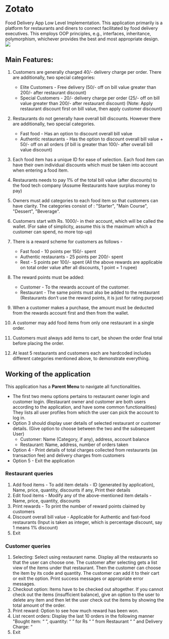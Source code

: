# Zotato
Food Delivery App Low Level Implementation.
This application primarily is a platform for restaurants and diners to connect facilitated by food
delivery executives. This employs OOP principles, e.g., interfaces, inheritance,
polymorphism, whichever provides the best and most appropriate design.
![](http://www.mithoma.com/wp-content/uploads/2019/03/foodmitho.jpg)
## Main Features:
1) Customers are generally charged 40/- delivery charge per order. There are additionally,
two special categories:
	- Elite Customers - Free delivery (50/- off on bill value greater than 200/- after
restaurant discount)
	- Special Customers - 20/- delivery charge per order (25/- off on bill value greater
than 200/- after restaurant discount)
(Note: Apply restaurant discount first on bill value, then apply customer discount)

2) Restaurants do not generally have overall bill discounts. However there are additionally,
two special categories.
	- Fast food - Has an option to discount overall bill value
	- Authentic restaurants - Has the option to discount overall bill value + 50/- off on
all orders (if bill is greater than 100/- after overall bill value discount)

3) Each food item has a unique ID for ease of selection. Each food item can have
their own individual discounts which must be taken into account when entering a food
item.

4) Restaurants needs to pay 1% of the total bill value (after discounts) to the food tech
company (Assume Restaurants have surplus money to pay)

5) Owners must add categories to each food item so that customers can have clarity. The
categories consist of : "Starter", "Main Course", "Dessert", "Beverage".

6) Customers start with Rs. 1000/- in their account, which will be called the wallet. (For
sake of simplicity, assume this is the maximum which a customer can spend, no more
top-up)

7) There is a reward scheme for customers as follows -
	- Fast food - 10 points per 150/- spent
	- Authentic restaurants - 25 points per 200/- spent
	- Rest - 5 points per 100/- spent
(All the above rewards are applicable on total order value after all discounts, 1
point = 1 rupee)

8) The reward points must be added:
	- Customer - To the rewards account of the customer.
	-  Restaurant - The same points must also be added to the restaurant
(Restaurants don’t use the reward points, it is just for rating purpose)

9) When a customer makes a purchase, the amount must be deducted from the rewards
account first and then from the wallet.

10) A customer may add food items from only one restaurant in a single order.

11) Customers must always add items to cart, be shown the order final total before placing
the order.

12) At least 5 restaurants and customers each are hardcoded includes different categories mentioned above, to demonstrate everything.

## Working of the application
 This application has a __Parent Menu__ to navigate all functionalities. 
- The first two menu options pertains to restaurant owner login and customer login. (Restaurant owner and customer are both users according to the application, and have some common functionalities)
They lists all user profiles from which the user can pick the account to log in.
- Option 3 should display user details of selected restaurant or customer details. (Give
option to choose between the two and the subsequent User)
	- Customer: Name (Category, if any), address, account balance
	- Restaurant: Name, address, number of orders taken
- Option 4 - Print details of total charges collected from restaurants (as transaction fee)
and delivery charges from customers
- Option 5 - Exit the application
### Restaurant queries  
1) Add food items - To add item details - ID (generated by application), Name, price,
quantity, discounts if any, Print their details
2) Edit food items - Modify any of the above-mentioned item details - Name, price,
quantity, discounts
3) Print rewards - To print the number of reward points claimed by customers
4) Discount overall bill value - Applicable for Authentic and fast-food restaurants (Input is
taken as integer, which is percentage discount, say 1 means 1% discount)
5) Exit
### Customer queries 
1) Selecting: Select using restaurant name. Display all the restaurants so that the user can
choose one. The customer after selecting gets a list view of the items under that
restaurant. Then the customer can choose the item by its code and quantity. The
customer can add it to their cart or exit the option. Print success messages or
appropriate error messages.
2) Checkout option: Items have to be checked out altogether. If you cannot check out the
items (insufficient balance), give an option to the user to delete any item and then let the
user check out the items by showing the total amount of the order.
3) Print reward: Option to see how much reward has been won.
4) List recent orders: Display the last 10 orders in the following manner
"Bought item: “ <item name> ”, quantity: “ <item quantity> ” for Rs “ <item price> ” from
Restaurant “ <Restaurant Name> ” and Delivery Charge: “ <amount>
5) Exit
